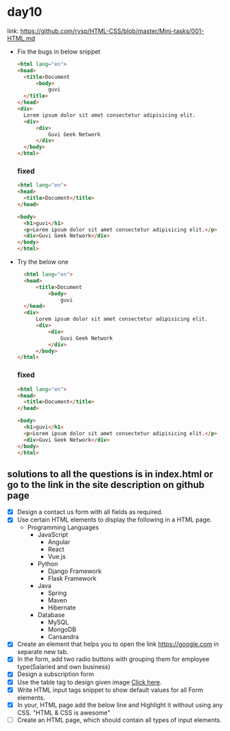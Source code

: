 # day10

link: https://github.com/rvsp/HTML-CSS/blob/master/Mini-tasks/001-HTML.md

- Fix the bugs in below snippet
	```html
	<html lang="en">
  <head>
      <title>Document
          <body>
              guvi
      </title>
  </head>
  <div>
      Lorem ipsum dolor sit amet consectetur adipisicing elit.
      <div>
          <div>
              Guvi Geek Network
          </div>
      </body>
  </html>
	```

	### fixed
	```html
	<html lang="en">
    <head>
      <title>Document</title>
    </head>

    <body>
      <h1>guvi</h1>
      <p>Lorem ipsum dolor sit amet consectetur adipisicing elit.</p>
      <div>Guvi Geek Network</div>
    </body>
	</html>
	```

- Try the below one
  ```html
	<html lang="en">
    <head>
        <title>Document
            <body>
                guvi
    </head>
    <div>
        Lorem ipsum dolor sit amet consectetur adipisicing elit.
        <div>
            <div>
                Guvi Geek Network
            </div>
        </body>
  </html>
	```


	### fixed
	```html
	<html lang="en">
    <head>
      <title>Document</title>
    </head>

    <body>
      <h1>guvi</h1>
      <p>Lorem ipsum dolor sit amet consectetur adipisicing elit.</p>
      <div>Guvi Geek Network</div>
    </body>
	</html>
	```


## solutions to all the questions is in index.html or go to the link in the site description on github page

- [x] Design a contact us form with all fields as required.
- [x] Use certain HTML elements to display the following in a HTML page.
  - Programming Languages
    - JavaScript
      - Angular
      - React
      - Vue.js
    - Python
      - Django Framework
      - Flask Framework
    - Java
      - Spring
      - Maven
      - Hibernate
    - Database
      - MySQL
      - MongoDB
      - Cansandra
- [x] Create an element that helps you to open the link https://google.com in separate new tab.
- [x] In the form, add two radio buttons with grouping them for employee type(Salaried and own business)
- [x] Design a subscription form
- [x] Use the table tag to design given image [Click here](https://www.bapugraphics.com/assets/img/port_upload_dir/table-4.jpg).
- [x] Write HTML input tags snippet to show default values for all Form elements.
- [x] In your, HTML page add the below line and Highlight it without using any CSS.
  "HTML & CSS is awesome"
- [ ] Create an HTML page, which should contain all types of input elements.
